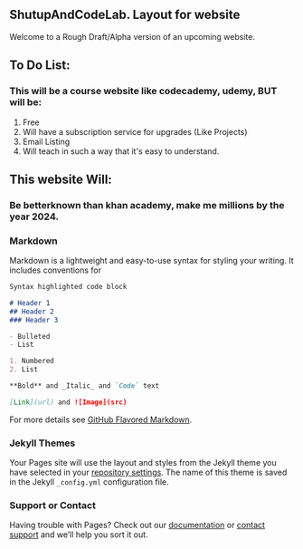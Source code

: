 ## ShutupAndCodeLab. Layout for website

Welcome to a Rough Draft/Alpha version of an upcoming website.

## To Do List: 
### This will be a course website like codecademy, udemy, BUT will be:
1) Free 
2) Will have a subscription service for upgrades (Like Projects)
3) Email Listing
4) Will teach in such a way that it's easy to understand.


## This website Will:
### Be betterknown than khan academy, make me millions by the year 2024.

### Markdown

Markdown is a lightweight and easy-to-use syntax for styling your writing. It includes conventions for

```markdown
Syntax highlighted code block

# Header 1
## Header 2
### Header 3

- Bulleted
- List

1. Numbered
2. List

**Bold** and _Italic_ and `Code` text

[Link](url) and ![Image](src)
```

For more details see [GitHub Flavored Markdown](https://guides.github.com/features/mastering-markdown/).

### Jekyll Themes

Your Pages site will use the layout and styles from the Jekyll theme you have selected in your [repository settings](https://github.com/Juice1200/Coach-Code/settings). The name of this theme is saved in the Jekyll `_config.yml` configuration file.

### Support or Contact

Having trouble with Pages? Check out our [documentation](https://help.github.com/categories/github-pages-basics/) or [contact support](https://github.com/contact) and we’ll help you sort it out.
